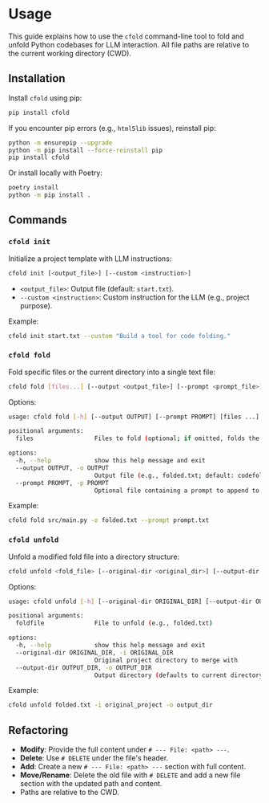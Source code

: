 # Usage

This guide explains how to use the `cfold` command-line tool to fold and unfold Python codebases for LLM interaction. All file paths are relative to the current working directory (CWD).

## Installation

Install `cfold` using pip:

```bash
pip install cfold
```

If you encounter pip errors (e.g., `html5lib` issues), reinstall pip:

```bash
python -m ensurepip --upgrade
python -m pip install --force-reinstall pip
pip install cfold
```

Or install locally with Poetry:

```bash
poetry install
python -m pip install .
```

## Commands

### `cfold init`

Initialize a project template with LLM instructions:

```bash
cfold init [<output_file>] [--custom <instruction>]
```

- `<output_file>`: Output file (default: `start.txt`).
- `--custom <instruction>`: Custom instruction for the LLM (e.g., project purpose).

Example:

```bash
cfold init start.txt --custom "Build a tool for code folding."
```

### `cfold fold`

Fold specific files or the current directory into a single text file:

```bash
cfold fold [files...] [--output <output_file>] [--prompt <prompt_file>]
```

Options:

```bash
usage: cfold fold [-h] [--output OUTPUT] [--prompt PROMPT] [files ...]

positional arguments:
  files                 Files to fold (optional; if omitted, folds the current directory)

options:
  -h, --help            show this help message and exit
  --output OUTPUT, -o OUTPUT
                        Output file (e.g., folded.txt; default: codefold.txt)
  --prompt PROMPT, -p PROMPT
                        Optional file containing a prompt to append to the output
```

Example:

```bash
cfold fold src/main.py -o folded.txt --prompt prompt.txt
```

### `cfold unfold`

Unfold a modified fold file into a directory structure:

```bash
cfold unfold <fold_file> [--original-dir <original_dir>] [--output-dir <output_dir>]
```

Options:

```bash
usage: cfold unfold [-h] [--original-dir ORIGINAL_DIR] [--output-dir OUTPUT_DIR] foldfile

positional arguments:
  foldfile              File to unfold (e.g., folded.txt)

options:
  -h, --help            show this help message and exit
  --original-dir ORIGINAL_DIR, -i ORIGINAL_DIR
                        Original project directory to merge with
  --output-dir OUTPUT_DIR, -o OUTPUT_DIR
                        Output directory (defaults to current directory)
```

Example:

```bash
cfold unfold folded.txt -i original_project -o output_dir
```

## Refactoring

- **Modify**: Provide the full content under `# --- File: <path> ---`.
- **Delete**: Use `# DELETE` under the file's header.
- **Add**: Create a new `# --- File: <path> ---` section with full content.
- **Move/Rename**: Delete the old file with `# DELETE` and add a new file section with the updated path and content.
- Paths are relative to the CWD.
